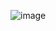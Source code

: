 ![image](https://github.com/nicolascorchuelo/portfolio/assets/90802118/1632b050-22c1-405b-a3e4-03af025d5e8a)
